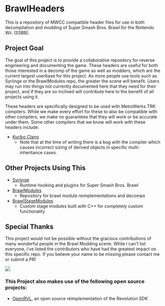 # BrawlHeaders
This is a repository of MWCC compatible header files for use in both decompilation and modding of Super Smash Bros. Brawl for the Nintendo Wii. (SSBB). 

## Project Goal
The goal of this project is to provide a collaborative repository for reverse engineering and documenting the game. These headers are useful for both those interested in a decomp of the game as well as modders, which are the current largest userbase for this project. As more people use tools such as Syriinge or the BrawlModules repo, the greater the scene will benefit. Users may run into things not currently documented here that they need for their project, and if they are so inclined will contribute here to the benefit of all projects using it.

These headers are specifically designed to be used with MetroWerks TRK compilers. While we make every effort for these to also be compatible with other compilers, we make no guarantees that they will work or be accurate under them. Some other compilers that we know will work with these headers include:
 - [Kuribo Clang](https://github.com/DotKuribo/llvm-project)
   - Note that at the time of writing there is a bug with the compiler which causes incorrect sizing of derived objects in specific multi-inheritance cases.

## Other Projects Using This
 - [Syriinge](https://github.com/Sammi-Husky/Syriinge)
   - Runtime hooking and plugins for Super Smash Bros. Brawl
 - [BrawlModules](https://github.com/Sammi-Husky/BrawlModules)
   - Repository for brawl module reimplementations and decomps
 - [BrawlStageModules](https://github.com/ilazoja/BrawlStageModule)
   - Custom stage modules built with C++ for completely custom functionality

## Special Thanks
This project would not be possible without the gracious contributions of many wonderful people in the Brawl Modding scene. While i can't list everyone, i've listed the contributors who have had the greatest impact on this specific repo. If you believe your name to be missing please contact me or submit a PR!

<a href = "https://github.com/Sammi-Husky/BrawlHeaders/graphs/contributors">
  <img src = "https://contrib.rocks/image?repo=Sammi-Husky/BrawlHeaders"/>
</a>

### This Project also makes use of the following open source projects:
 - [OpenRVL](https://github.com/Sammi-Husky/open_rvl), an open source reimplementation of the Revolution SDK
